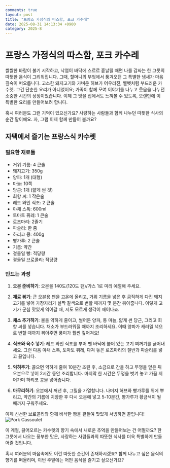 ```yaml
---
comments: true
layout: post
title: "프랑스 가정식의 따스함, 포크 카수레"
date: 2025-08-31 14:13:34 +0900
category: 2025-8
---
```


# 프랑스 가정식의 따스함, 포크 카수레

쌀쌀한 바람이 불기 시작하고, 낙엽이 바닥에 스르르 흩날릴 때면 나를 감싸는 한 그릇의 따뜻한 음식이 그리워집니다. 그때, 할머니의 부엌에서 풍겨오던 그 특별한 냄새가 마음 깊숙이 떠오릅니다. 고소한 돼지고기와 가벼운 허브가 어우러진, 벨벳처럼 부드러운 카수렛. 그건 단순한 요리가 아니었어요; 가족이 함께 모여 이야기를 나누고 웃음을 나누던 소중한 시간의 상징이었습니다. 이제 그 맛을 집에서도 느껴볼 수 있도록, 오랜만에 이 특별한 요리를 만들어보려 합니다. 

혹시 여러분도 그런 기억이 있으신가요? 사랑하는 사람들과 함께 나누던 따뜻한 식사의 순간 말이에요. 자, 그럼 이제 함께 만들어 볼까요?  

## 자택에서 즐기는 프랑스식 카수렛

### 필요한 재료들
- 거위 기름: 4 큰술
- 돼지고기: 350g
- 양파: 1개 (대형)
- 마늘: 10쪽
- 당근: 1개 (얇게 썬 것)
- 회향 씨: 1 작은술
- 레드 와인 식초: 2 큰술
- 야채 스톡: 600ml
- 토마토 퓌레: 1 큰술
- 로즈마리: 2줄기
- 파슬리: 한 줌
- 하리코 콩: 400g
- 빵가루: 2 큰술
- 기름: 약간
- 곁들일 빵: 적당량
- 곁들일 브로콜리: 적당량 

### 만드는 과정
1. **오븐 준비하기**: 오븐을 140도(120도 팬)/가스 1로 미리 예열해 주세요. 

2. **재료 볶기**: 큰 오븐용 팬을 고온에 올리고, 거위 기름을 넣은 후 큼직하게 다진 돼지고기를 넣어 가장자리가 살짝 갈색으로 변할 때까지 몇 분간 볶아줍니다. 이렇게 고기가 군침 맛있게 익어갈 때, 저도 모르게 생각이 깨어나죠. 

3. **채소 추가하기**: 불을 약하게 줄이고, 썰어둔 양파, 통 마늘, 얇게 썬 당근, 그리고 회향 씨를 넣습니다. 채소가 부드러워질 때까지 조리하세요. 이때 양파가 캐러멜 색으로 변할 때까지 볶아주면 풍미가 훨씬 깊어져요!

4. **식초와 육수 넣기**: 레드 와인 식초를 부어 팬 바닥에 붙어 있는 고기 찌꺼기를 긁어내세요. 그런 다음 야채 스톡, 토마토 퓌레, 다져 놓은 로즈마리의 절반과 파슬리를 넣고 끓입니다. 

5. **익혀주기**: 끓으면 약하게 줄여 10분간 조린 후, 소금으로 간을 하고 뚜껑을 덮은 뒤 오븐으로 넣어 2시간 동안 조리합니다. 마지막 한 시간은 뚜껑을 벗겨 놓고 가끔 저어가며 하리코 콩을 넣어줍니다. 

6. **마무리하기**: 오븐에서 꺼낸 후, 그릴을 가열합니다. 나머지 허브와 빵가루를 위에 뿌리고, 약간의 기름에 치장한 후 다시 오븐에 넣고 5-10분간, 빵가루가 황금색이 될 때까지 구워주세요.

이제 신선한 브로콜리와 함께 바삭한 빵을 곁들여 맛있게 서빙하면 끝입니다! 
![Pork Cassoulet](https://www.themealdb.com/images/media/meals/wxuvuv1511299147.jpg)

이 계절, 끓어오르는 카수렛의 향기 속에서 새로운 추억을 만들어보는 건 어떨까요? 한 그릇에서 나오는 풍부한 맛은, 사랑하는 사람들과의 따뜻한 식사를 더욱 특별하게 만들어줄 것입니다. 

혹시 여러분의 마음속에도 이런 따뜻한 순간이 존재하시겠죠? 함께 나누고 싶은 음식의 향기를 떠올리며, 이번 주말에는 어떤 음식을 즐기고 싶으신가요?